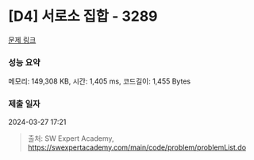 # [D4] 서로소 집합 - 3289 

[문제 링크](https://swexpertacademy.com/main/code/problem/problemDetail.do?contestProbId=AWBJKA6qr2oDFAWr) 

### 성능 요약

메모리: 149,308 KB, 시간: 1,405 ms, 코드길이: 1,455 Bytes

### 제출 일자

2024-03-27 17:21



> 출처: SW Expert Academy, https://swexpertacademy.com/main/code/problem/problemList.do
